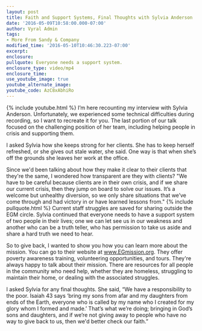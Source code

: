 ```yaml
---
layout: post
title: Faith and Support Systems, Final Thoughts with Sylvia Anderson
date: '2016-05-09T10:58:00.000-07:00'
author: Vyral Admin
tags:
- More From Sandy & Company 
modified_time: '2016-05-10T10:46:30.223-07:00'
excerpt:
enclosure:
pullquote: Everyone needs a support system.
enclosure_type: video/mp4
enclosure_time:
use_youtube_image: true
youtube_alternate_image:
youtube_code: AzC8xAbhiRo
---
```

{% include youtube.html %}
I’m here recounting my interview with Sylvia Anderson. Unfortunately, we experienced some technical difficulties during recording, so I want to recreate it for you. The last portion of our talk focused on the challenging position of her team, including helping people in crisis and supporting them.

I asked Sylvia how she keeps strong for her clients. She has to keep herself refreshed, or she gives out stale water, she said. One way is that when she’s off the grounds she leaves her work at the office.

Since we'd been talking about how they make it clear to their clients that they're the same, I wondered how transparent are they with clients? "We have to be careful because clients are in their own crisis, and if we share our current crisis, then they jump on board to solve our issues. It’s a welcome but unhealthy diversion, so we only share situations that we’ve come through and had victory in or have learned lessons from."
{% include pullquote.html %}
Current staff struggles are saved for sharing outside the EGM circle. Sylvia continued that everyone needs to have a support system of two people in their lives; one we can let see us in our weakness and another who can be a truth teller, who has permission to take us aside and share a hard truth we need to hear.

So to give back, I wanted to show you how you can learn more about the mission. You can go to their website at www.EGmission.org. They offer poverty awareness training, volunteering opportunities, and tours. They're always happy to talk about their mission. There are resources for all people in the community who need help, whether they are homeless, struggling to maintain their home, or dealing with the associated struggles.

I asked Sylvia for any final thoughts. She said, “We have a responsibility to the poor. Isaiah 43 says ‘bring my sons from afar and my daughters from ends of the Earth, everyone who is called by my name who I created for my glory whom I formed and made.’ That’s what we’re doing; bringing in God’s sons and daughters, and if we’re not giving away to people who have no way to give back to us, then we'd better check our faith.”
